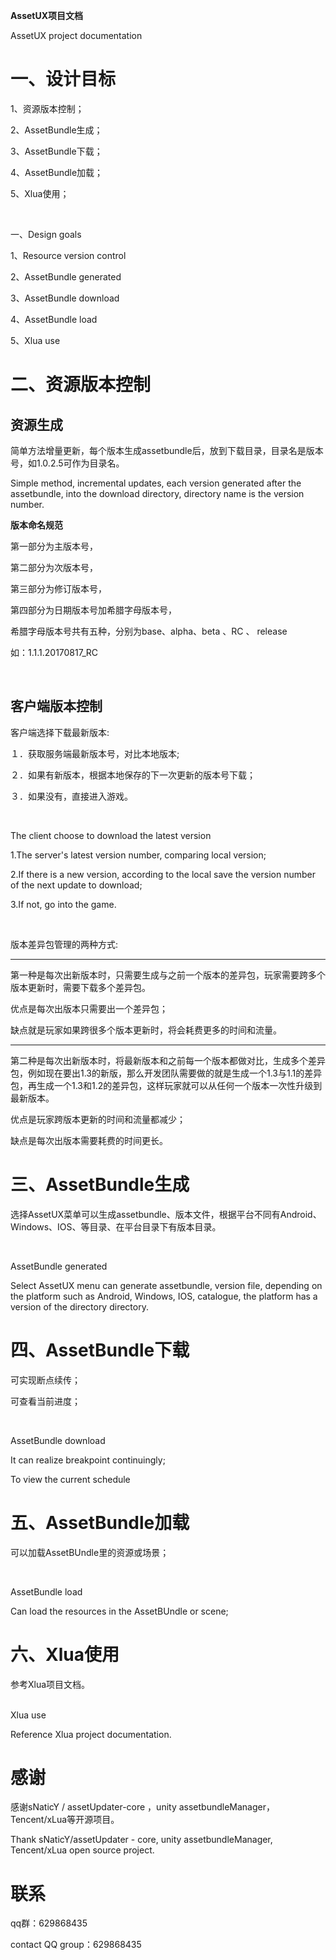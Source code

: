 

**AssetUX项目文档**

AssetUX project documentation

# 一、设计目标

1、资源版本控制；

2、AssetBundle生成；

3、AssetBundle下载；

4、AssetBundle加载；

5、Xlua使用；

&ensp; 

一、Design goals

1、Resource version control

2、AssetBundle generated

3、AssetBundle download

4、AssetBundle load

5、Xlua use


	

# 二、资源版本控制

## 资源生成

简单方法增量更新，每个版本生成assetbundle后，放到下载目录，目录名是版本号，如1.0.2.5可作为目录名。
		
Simple method, incremental updates, each version generated after the assetbundle, into the download directory, directory name is the version number.
&ensp; 
&ensp; 

**版本命名规范**

第一部分为主版本号，

第二部分为次版本号，

第三部分为修订版本号，

第四部分为日期版本号加希腊字母版本号，

希腊字母版本号共有五种，分别为base、alpha、beta 、RC 、 release

如：1.1.1.20170817\_RC	  


&ensp; 
&ensp; 


## 客户端版本控制
客户端选择下载最新版本:

１．获取服务端最新版本号，对比本地版本;

２．如果有新版本，根据本地保存的下一次更新的版本号下载；

３．如果没有，直接进入游戏。


&ensp; 
&ensp; 

The client choose to download the latest version

1.The server's latest version number, comparing local version;

2.If there is a new version, according to the local save the version number of the next update to download;

3.If not, go into the game.


&ensp; 
&ensp; 

版本差异包管理的两种方式:

-------------------
第一种是每次出新版本时，只需要生成与之前一个版本的差异包，玩家需要跨多个版本更新时，需要下载多个差异包。

优点是每次出版本只需要出一个差异包；

缺点就是玩家如果跨很多个版本更新时，将会耗费更多的时间和流量。
&ensp; 
&ensp;  

-------------------
第二种是每次出新版本时，将最新版本和之前每一个版本都做对比，生成多个差异包，例如现在要出1.3的新版，那么开发团队需要做的就是生成一个1.3与1.1的差异包，再生成一个1.3和1.2的差异包，这样玩家就可以从任何一个版本一次性升级到最新版本。

优点是玩家跨版本更新的时间和流量都减少；

缺点是每次出版本需要耗费的时间更长。


# 三、AssetBundle生成

选择AssetUX菜单可以生成assetbundle、版本文件，根据平台不同有Android、Windows、IOS、等目录、在平台目录下有版本目录。

&ensp; 
&ensp; 

AssetBundle generated

Select AssetUX menu can generate assetbundle, version file, depending on the platform such as Android, Windows, IOS, catalogue, the platform has a version of the directory directory.



# 四、AssetBundle下载

可实现断点续传；

可查看当前进度；

&ensp; &ensp; 

AssetBundle download

It can realize breakpoint continuingly;

To view the current schedule



# 五、AssetBundle加载

可以加载AssetBUndle里的资源或场景；

&ensp; &ensp; 

AssetBundle load

Can load the resources in the AssetBUndle or scene;



# 六、Xlua使用

参考Xlua项目文档。  
&ensp; &ensp; 

Xlua use

Reference Xlua project  documentation.

# 感谢
感谢sNaticY / assetUpdater-core ，unity assetbundleManager，Tencent/xLua等开源项目。
&ensp; 

Thank sNaticY/assetUpdater - core, unity assetbundleManager, Tencent/xLua open source project.

# 联系
qq群：629868435

contact
QQ group：629868435



